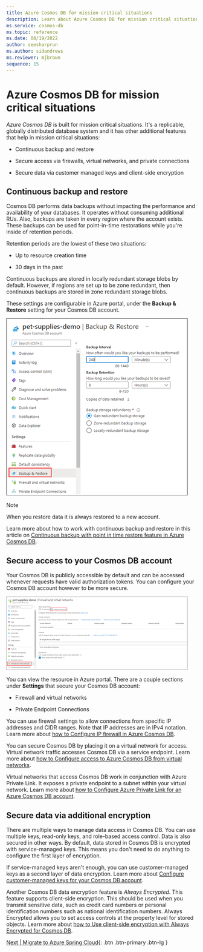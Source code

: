 ```yaml
---
title: Azure Cosmos DB for mission critical situations
description: Learn about Azure Cosmos DB for mission critical situations.
ms.service: cosmos-db
ms.topic: reference
ms.date: 08/19/2022
author: seesharprun
ms.author: sidandrews
ms.reviewer: mjbrown
sequence: 15
---
```


# Azure Cosmos DB for mission critical situations

*Azure Cosmos DB* is built for mission critical situations. It's a replicable, globally distributed database system and it has other additional features that help in mission critical situations:

- Continuous backup and restore

- Secure access via firewalls, virtual networks, and private connections

- Secure data via customer managed keys and client-side encryption

## Continuous backup and restore

Cosmos DB performs data backups without impacting the performance and availability of your databases. It operates without consuming additional RUs. Also, backups are taken in every region where the account exists. These backups can be used for point-in-time restorations while you're inside of retention periods.

Retention periods are the lowest of these two situations:

- Up to resource creation time

- 30 days in the past

Continuous backups are stored in locally redundant storage blobs by default. However, if regions are set up to be zone redundant, then continuous backups are stored in zone redundant storage blobs.

These settings are configurable in Azure portal, under the **Backup & Restore** setting for your Cosmos DB account.

![Screenshot that shows an Azure Cosmos DB account with Backup and Restore selected.](./media/mission-critical-situations-for-cosmos-db/backup-and-restore-settings.png)

> [!NOTE]
> When you restore data it is always restored to a new account.

Learn more about how to work with continuous backup and restore in this article on [Continuous backup with point in time restore feature in Azure Cosmos DB](https://docs.microsoft.com/azure/cosmos-db/continuous-backup-restore-introduction).

## Secure access to your Cosmos DB account

Your Cosmos DB is publicly accessible by default and can be accessed whenever requests have valid authorization tokens. You can configure your Cosmos DB account however to be more secure.

![Screenshot that shows a Cosmos DB account with Firewall and virtual networks selected.](./media/mission-critical-situations-for-cosmos-db/firewall-and-virtual-network-settings.png)

You can view the resource in Azure portal. There are a couple sections under **Settings** that secure your Cosmos DB account:

- Firewall and virtual networks

- Private Endpoint Connections

You can use firewall settings to allow connections from specific IP addresses and CIDR ranges. Note that IP addresses are in IPv4 notation. Learn more about [how to Configure IP firewall in Azure Cosmos DB](https://docs.microsoft.com/azure/cosmos-db/how-to-configure-firewall).

You can secure Cosmos DB by placing it on a virtual network for access. Virtual network traffic accesses Cosmos DB via a service endpoint. Learn more about [how to Configure access to Azure Cosmos DB from virtual networks](https://docs.microsoft.com/azure/cosmos-db/how-to-configure-vnet-service-endpoint).

Virtual networks that access Cosmos DB work in conjunction with Azure Private Link. It exposes a private endpoint to a subnet within your virtual network. Learn more about [how to Configure Azure Private Link for an Azure Cosmos DB account](https://docs.microsoft.com/azure/cosmos-db/how-to-configure-private-endpoints).

## Secure data via additional encryption

There are multiple ways to manage data access in Cosmos DB. You can use multiple keys, read-only keys, and role-based access control. Data is also secured in other ways. By default, data stored in Cosmos DB is encrypted with service-managed keys. This means you don't need to do anything to configure the first layer of encryption.

If service-managed keys aren't enough, you can use customer-managed keys as a second layer of data encryption. Learn more about [Configure customer-managed keys for your Cosmos DB account](https://docs.microsoft.com/azure/cosmos-db/how-to-setup-cmk).

Another Cosmos DB data encryption feature is *Always Encrypted*. This feature supports client-side encryption. This should be used when you transmit sensitive data, such as credit card numbers or personal identification numbers such as national identification numbers. Always Encrypted allows you to set access controls at the property level for stored objects. Learn more about [how to Use client-side encryption with Always Encrypted for Cosmos DB](https://docs.microsoft.com/azure/cosmos-db/how-to-always-encrypted?tabs=java).

[Next &#124; Migrate to Azure Spring Cloud](migrate-to-azure-spring-cloud.md){: .btn .btn-primary .btn-lg }
